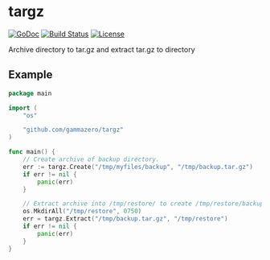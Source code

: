 # targz

[![GoDoc](https://pkg.go.dev/badge/github.com/gammazero/targz)](https://pkg.go.dev/github.com/gammazero/targz)
[![Build Status](https://github.com/gammazero/targz/actions/workflows/go.yml/badge.svg)](https://github.com/gammazero/targz/actions/workflows/go.yml)
[![License](https://img.shields.io/badge/License-MIT-blue.svg)](LICENSE)

Archive directory to tar.gz and extract tar.gz to directory

## Example

```go
package main

import (
	"os"

	"github.com/gammazero/targz"
)

func main() {
	// Create archive of backup directory.
	err := targz.Create("/tmp/myfiles/backup", "/tmp/backup.tar.gz")
	if err != nil {
		panic(err)
	}

	// Extract archive into /tmp/restore/ to create /tmp/restore/backup.
	os.MkdirAll("/tmp/restore", 0750)
	err = targz.Extract("/tmp/backup.tar.gz", "/tmp/restore")
	if err != nil {
		panic(err)
	}
}
```
